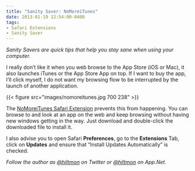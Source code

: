 ```yaml
---
title: "Sanity Saver: NoMoreiTunes"
date: 2013-01-19 12:54:00-0400
tags: 
- Safari Extensions
- Sanity Saver
---
```


*Sanity Savers are quick tips that help you stay sane when using your computer.*

I really don’t like it when you web browse to the App Store (iOS or Mac), it also launches iTunes or the App Store App on top. If I want to buy the app, I’ll click myself, I do not want my browsing flow to be interrupted by the launch of another application.

{{< figure src="images/nomoreitunes.jpg 700 238" >}}

The [NoMoreiTunes Safari Extension](http://nomoreitunes.einserver.de) prevents this from happening. You can browse to and look at an app on the web and keep browsing without having new windows getting in the way. Just download and double-click the downloaded file to install it.

I also advise you to open Safari **Preferences**, go to the **Extensions** Tab, click on **Updates** and ensure that “Install Updates Automatically” is checked.

*Follow the author as [@hiltmon](https://twitter.com/hiltmon) on Twitter or [@hiltmon](http://alpha.app.net/hiltmon) on App.Net.*
